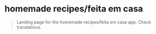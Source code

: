 # homemade recipes/feita em casa

> Landing page for the homemade recipes/feita em casa app.
> Check translations.
